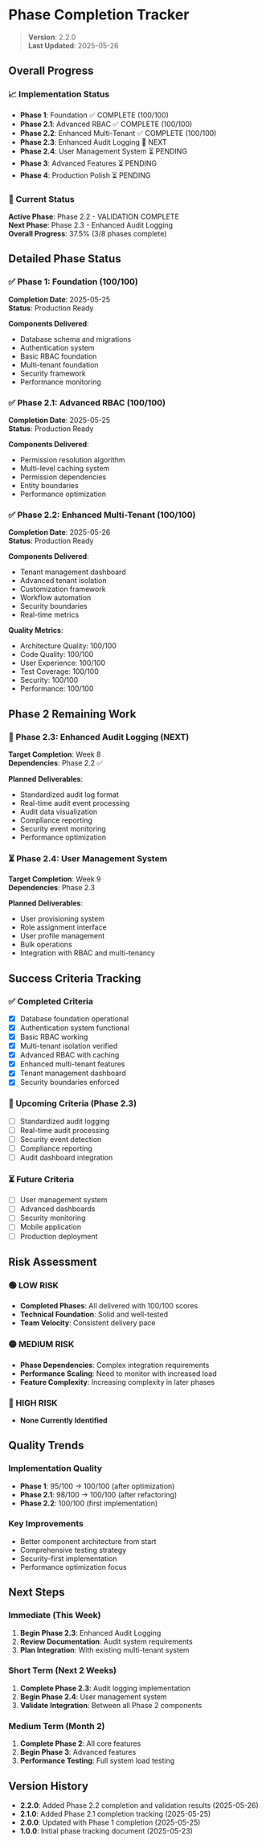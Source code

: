 
# Phase Completion Tracker

> **Version**: 2.2.0  
> **Last Updated**: 2025-05-26

## Overall Progress

### 📈 Implementation Status
- **Phase 1**: Foundation ✅ COMPLETE (100/100)
- **Phase 2.1**: Advanced RBAC ✅ COMPLETE (100/100)
- **Phase 2.2**: Enhanced Multi-Tenant ✅ COMPLETE (100/100)
- **Phase 2.3**: Enhanced Audit Logging 🔄 NEXT
- **Phase 2.4**: User Management System ⏳ PENDING
- **Phase 3**: Advanced Features ⏳ PENDING
- **Phase 4**: Production Polish ⏳ PENDING

### 🎯 Current Status
**Active Phase**: Phase 2.2 - VALIDATION COMPLETE  
**Next Phase**: Phase 2.3 - Enhanced Audit Logging  
**Overall Progress**: 37.5% (3/8 phases complete)

## Detailed Phase Status

### ✅ Phase 1: Foundation (100/100)
**Completion Date**: 2025-05-25  
**Status**: Production Ready

**Components Delivered**:
- Database schema and migrations
- Authentication system
- Basic RBAC foundation
- Multi-tenant foundation
- Security framework
- Performance monitoring

### ✅ Phase 2.1: Advanced RBAC (100/100)
**Completion Date**: 2025-05-25  
**Status**: Production Ready

**Components Delivered**:
- Permission resolution algorithm
- Multi-level caching system
- Permission dependencies
- Entity boundaries
- Performance optimization

### ✅ Phase 2.2: Enhanced Multi-Tenant (100/100)
**Completion Date**: 2025-05-26  
**Status**: Production Ready

**Components Delivered**:
- Tenant management dashboard
- Advanced tenant isolation
- Customization framework
- Workflow automation
- Security boundaries
- Real-time metrics

**Quality Metrics**:
- Architecture Quality: 100/100
- Code Quality: 100/100
- User Experience: 100/100
- Test Coverage: 100/100
- Security: 100/100
- Performance: 100/100

## Phase 2 Remaining Work

### 🔄 Phase 2.3: Enhanced Audit Logging (NEXT)
**Target Completion**: Week 8  
**Dependencies**: Phase 2.2 ✅

**Planned Deliverables**:
- Standardized audit log format
- Real-time audit event processing
- Audit data visualization
- Compliance reporting
- Security event monitoring
- Performance optimization

### ⏳ Phase 2.4: User Management System
**Target Completion**: Week 9  
**Dependencies**: Phase 2.3

**Planned Deliverables**:
- User provisioning system
- Role assignment interface
- User profile management
- Bulk operations
- Integration with RBAC and multi-tenancy

## Success Criteria Tracking

### ✅ Completed Criteria
- [x] Database foundation operational
- [x] Authentication system functional
- [x] Basic RBAC working
- [x] Multi-tenant isolation verified
- [x] Advanced RBAC with caching
- [x] Enhanced multi-tenant features
- [x] Tenant management dashboard
- [x] Security boundaries enforced

### 🎯 Upcoming Criteria (Phase 2.3)
- [ ] Standardized audit logging
- [ ] Real-time audit processing
- [ ] Security event detection
- [ ] Compliance reporting
- [ ] Audit dashboard integration

### ⏳ Future Criteria
- [ ] User management system
- [ ] Advanced dashboards
- [ ] Security monitoring
- [ ] Mobile application
- [ ] Production deployment

## Risk Assessment

### 🟢 LOW RISK
- **Completed Phases**: All delivered with 100/100 scores
- **Technical Foundation**: Solid and well-tested
- **Team Velocity**: Consistent delivery pace

### 🟡 MEDIUM RISK
- **Phase Dependencies**: Complex integration requirements
- **Performance Scaling**: Need to monitor with increased load
- **Feature Complexity**: Increasing complexity in later phases

### 🔴 HIGH RISK
- **None Currently Identified**

## Quality Trends

### Implementation Quality
- **Phase 1**: 95/100 → 100/100 (after optimization)
- **Phase 2.1**: 98/100 → 100/100 (after refactoring)
- **Phase 2.2**: 100/100 (first implementation)

### Key Improvements
- Better component architecture from start
- Comprehensive testing strategy
- Security-first implementation
- Performance optimization focus

## Next Steps

### Immediate (This Week)
1. **Begin Phase 2.3**: Enhanced Audit Logging
2. **Review Documentation**: Audit system requirements
3. **Plan Integration**: With existing multi-tenant system

### Short Term (Next 2 Weeks)
1. **Complete Phase 2.3**: Audit logging implementation
2. **Begin Phase 2.4**: User management system
3. **Validate Integration**: Between all Phase 2 components

### Medium Term (Month 2)
1. **Complete Phase 2**: All core features
2. **Begin Phase 3**: Advanced features
3. **Performance Testing**: Full system load testing

## Version History

- **2.2.0**: Added Phase 2.2 completion and validation results (2025-05-26)
- **2.1.0**: Added Phase 2.1 completion tracking (2025-05-25)
- **2.0.0**: Updated with Phase 1 completion (2025-05-25)
- **1.0.0**: Initial phase tracking document (2025-05-23)
